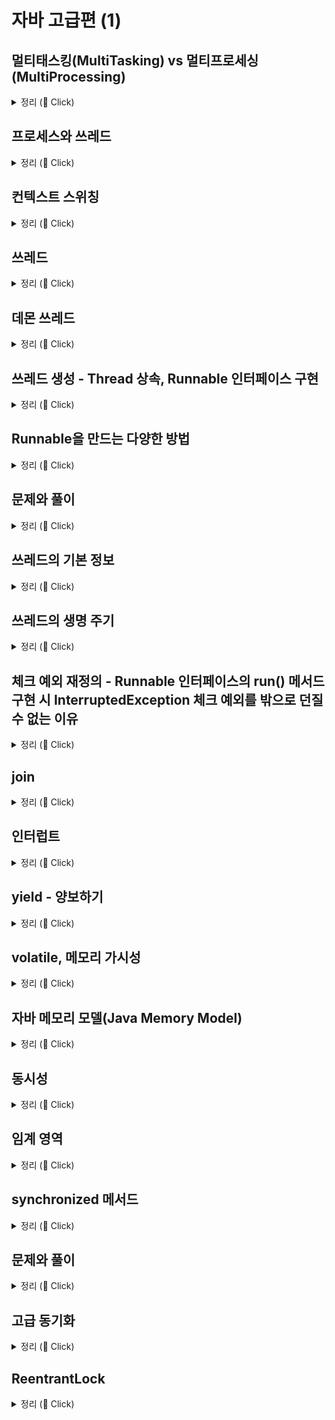 # 자바 고급편 (1)

## 멀티태스킹(MultiTasking) vs 멀티프로세싱(MultiProcessing)

<details>
   <summary> 정리 (📖 Click)</summary>
<br />

* 멀티태스킹
  * 운영체제 소프트웨어의 관점
  * 단일 CPU가 여러 작업을 동시에 수행하는 것처럼 보이게 하는 것
  * 소프트웨어 기반으로 CPU 시간을 분할하여 각 작업에 할당한다.

* 멀티프로세싱
  * 하드웨어 장비의 관점 
  * 여러 CPU를 사용하여 동시에 여러 작업을 수행하는 것

-----------------------
</details>

## 프로세스와 쓰레드

<details>
   <summary> 정리 (📖 Click)</summary>
<br />

* 프로세스
  * 실행 중인 프로그램
  * 각 프로세스는 독립적인 메모리 공간을 보유하며 운영체제에서 별도의 작업 단위로 분리해서 관리된다.
  * 각 프로세스는 별도의 메모리 공간을 가지기 때문에 서로 간섭하지 않는다.
  * 프로세스는 서로 격리되어 관리되기 때문에 하나의 프로세스가 충돌해도 다른 프로세스에는 영향을 미치지 않는다.
  * 특정 프로세스에 심각한 문제가 발생하면 해당 프로세스만 종료되고 다른 프로세스에 영향을 주지 않는다.

![img.png](img.png)

* 프로세스 구성
  * 코드 : 실행할 프로그램의 코드가 저장되는 부분
  * 힙 : 동적으로 할당되는 메모리 영역
  * 스택 : 메서드 호출 시 생성되는 지역 변수와 반환 주소가 저장되는 영역
  * 데이터 : 전역 변수 및 정적 변수가 저장되는 부분

* 쓰레드
  * 프로세스는 하나 이상의 쓰레드를 반드시 포함한다.
  * 모든 쓰레드는 프로세스 내의 코드, 데이터, 힙을 공유한다.
  * 각 쓰레드는 개별 스택을 가지고 있다.

* 단일 쓰레드 vs 멀티 쓰레드
  * 단일 쓰레드 : 한 프로세스 내에 하나의 쓰레드만 존재
  * 멀티 쓰레드 : 한 프로세스 내에 여러 쓰레드가 존재

-----------------------
</details>

## 컨텍스트 스위칭

<details>
   <summary> 정리 (📖 Click)</summary>
<br />

* 현재 작업하는 문맥을 변경하는 것
  * 예를 들어, 쓰레드 A와 쓰레드 B가 있다고 가정하자.
  * 쓰레드 A를 잠시 멈추고 쓰레드 B를 실행하고자 할 때, 쓰레드 B의 작업이 끝나고 쓰레드 A로 그냥 돌아갈 수 없다.
  * CPU에서 쓰레드를 실행하는데, 쓰레드 A의 코드가 어디까지 수행되었는지 위치를 찾아야 한다.
  * 또한 쓰레드 A에서 계산하던 변수들의 값을 다시 CPU로 불러들여야 한다.
  * 이런 과정을 컨텍스트 스위칭이라고 한다.

* 컨텍스트 스위칭 시 걸리는 시간은 아주 짧으나 쓰레드가 매우 많아지게 된다면 이 비용이 커질 수 있다.
<p>

* CPU 바운드 작업 vs I/O 바운드 작업
  * CPU 바운드 작업
    * CPU의 연산 능력을 많이 요구하는 작업
    * 이러한 작업은 주로 계산, 데이터 처리, 알고리즘 실행 등 CPU 처리 속도가 작업 완료 시간을 결정하는 경우
  * I/O 바운드 작업
    * 디스크, 네트워크, 파일 시스템 등과 같은 입출력(I/O) 작업을 많이 요구하는 작업
    * 이런 작업은 I/O 작업이 완료될 때까지 대기 시간이 많이 발생하며, CPU는 상대적으로 유휴 상태에 있는 경우가 많다.
    * 데이터베이스 쿼리 처리, 파일 읽기/쓰기, 네트워크 통신, 사용자 입력 처리

-----------------------
</details>

## 쓰레드

<details>
   <summary> 정리 (📖 Click)</summary>
<br />

* 쓰레드 간 실행 순서는 보장되지 않는다.
* `start()` vs `run()`

![img_1.png](img_1.png)

* **실행 결과를 보면 새로 생성한 쓰레드가 `run()`을 실행하는 것이 아니라 `main` 쓰레드가 `run()`을 실행하는 것을 볼 수 있다.**
* 자바를 처음 실행하면 `main` 쓰레드가 `main()` 메서드를 호출하면서 시작한다.
* `main` 쓰레드가 HelloThread에 있는 `run()`이라는 메서드를 호출한다.
* `main` 쓰레드가 `run()` 메서드를 실행했기 때문에 `main` 쓰레드가 사용하는 스택 위에 `run()` 스택 프레임이 올라간다.
* 결론 : `start()` 메서드를 호출해야지 `run()` 메서드를 호출하면 안 된다.

-----------------------
</details>

## 데몬 쓰레드

<details>
   <summary> 정리 (📖 Click)</summary>
<br />

* 백그라운드에서 보조적인 작업을 수행하는 쓰레드
* 모든 사용자 쓰레드가 종료되면 데몬 쓰레드는 자동으로 종료된다.
* JVM은 데몬 쓰레드의 실행 완료를 기다리지 않고 종료된다. 데몬 쓰레드가 아닌 모든 쓰레드가 종료되면 자바 프로그램도 종료된다.

```java
package thread;

public class DaemonThreadMain {
	public static void main(String[] args) {
		System.out.println(Thread.currentThread().getName() + ": Main 쓰레드 실행");

		DaemonThread daemonThread = new DaemonThread();
		daemonThread.setDaemon(true);	// 데몬 쓰레드 여부
		daemonThread.start();

		System.out.println(Thread.currentThread().getName() + ": Main 쓰레드 종료");
	}

	static class DaemonThread extends Thread {

		@Override
		public void run() {
			System.out.println(Thread.currentThread().getName() + ": 데몬 쓰레드 실행");
			try {
				Thread.sleep(10000);
			} catch (InterruptedException e) {
				throw new RuntimeException(e);
			}
			System.out.println(Thread.currentThread().getName() + ": 데몬 쓰레드 종료");
		}
	}
}
```

* 위와 같이 `setDaemon()`를 `true`로 지정하여 데몬 쓰레드로 만들면 Main 쓰레드가 데몬 쓰레드를 기다리지 않는다.
* 하지만 `false`로 지정하면 데몬 쓰레드가 아닌 사용자 쓰레드가 되므로 Main 쓰레드는 모든 쓰레드가 끝날 때까지 기다리게 된다.

-----------------------
</details>

## 쓰레드 생성 - Thread 상속, Runnable 인터페이스 구현

<details>
   <summary> 정리 (📖 Click)</summary>
<br />

* 쓰레드를 사용하는 방법으로는 두 가지 방법이 있다.
  * Thread 클래스를 상속받기
  * Runnable 인터페이스를 구현하기
* 위와 같은 두 가지 방법이 존재하지만 쓰레드를 생성할 때는 Thread 클래스를 상속하는 방법보다 Runnable 인터페이스를 구현하는 방식이 더 나은 선택이다.

<p>

* Thread 클래스 상속 방식
  * 장점
    * 간단한 구현 : Thread 클래스를 상속받아 `run()` 메서드만 재정의하면 된다.
  * 단점
    * 상속의 제한 : 자바는 단일 상속만을 허용(다이아몬드 문제 때문에)하므로 이미 다른 클래스를 상속받고 있는 경우 Thread 클래스를 상속받기 어렵다.
    * 유연성 부족 : 인터페이스를 사용하는 방법에 비해 유연성이 떨어진다.

* Runnable 인터페이스 구현 방식
  * 장점
    * 상속의 자유로움 : Runnable 인터페이스 방식은 다른 클래스를 상속받아도 문제없이 구현할 수 있다.
    * 코드의 분리 : 쓰레드와 실행할 작업을 분리하여 코드 가독성을 높일 수 있다.
    * 여러 쓰레드가 동일한 Runnable 객체를 공유할 수 있어 자원 관리를 효율적으로 할 수 있다.
  * 단점
    * 코드가 약간 복잡해질 수 있다. Runnable 객체를 생성하고 Thread에 전달해야 한다.

```java
package thread;

public class HelloRunnableMain {
	public static void main(String[] args) {
		System.out.println(Thread.currentThread().getName() + ": start");

		HelloRunnable hello = new HelloRunnable();  // Runnable 객체 생성
		Thread thread = new Thread(hello);          // Thread에 전달
		thread.start();

		System.out.println(Thread.currentThread().getName() + ": end");
	}
}
```

-----------------------
</details>

##  Runnable을 만드는 다양한 방법

<details>
   <summary> 정리 (📖 Click)</summary>
<br />

* 정적 중첩 클래스

```java
static class InnerRunnable implements Runnable {
    @Override
    public void run() {
       log("run()");
    }
}
```

* 익명 클래스

```java
Runnable runnable = new Runnable() {
    @Override
    public void run() {
        log("run()");
    }
};
```

* 람다식 형태

```java
Runnable runnable = () -> log("run()");
```

-----------------------
</details>

## 문제와 풀이

<details>
   <summary> 정리 (📖 Click)</summary>
<br />

#### 1. Thread 클래스를 상속받은 CounterThread 쓰레드 클래스를 만들고 1부터 5까지 숫자를 1초 간격으로 출력해야 한다.

```java
package thread.qa;

import static util.Logger.log;

public class Question01 {
    public static void main(String[] args) {
        CounterThread thread = new CounterThread();
        thread.start();
    }

    static class CounterThread extends Thread {

        @Override
        public void run() {
            for (int i = 1; i <= 5; i++) {
                log("value: " + i);
                try {
                  Thread.sleep(1000);
                } catch (InterruptedException e) {
                    throw new RuntimeException(e);
                }
            }
        }
    }
}
```
#### 2. CounterRunnable 이름의 클래스를 만들자. 이 클래스는 Runnable 인터페이스를 구현해야 한다. 기능은 위의 문제와 동일하다.

```java
package thread.qa;

import static util.Logger.log;

public class Question02 {
    public static void main(String[] args) {
        CounterRunnable runnable = new CounterRunnable();
        Thread thread = new Thread(runnable);
        thread.start();
    }
  
    static class CounterRunnable implements Runnable {
  
        @Override
        public void run() {
            for (int i = 1; i <= 5; i++) {
                log("value: " + i);
                try {
                  Thread.sleep(1000);
                } catch (InterruptedException e) {
                  throw new RuntimeException(e);
                }
            }
        }
    }
}
```
#### 3. 익명 클래스를 사용해 구현

```java
package thread.qa;

import static util.Logger.log;

public class Question03 {
    public static void main(String[] args) {
        Runnable runnable = new Runnable() {
    
            @Override
            public void run() {
                for (int i = 1; i <= 5; i++) {
                    log("value: " + i);
                    try {
                        Thread.sleep(1000);
                    } catch (InterruptedException e) {
                        throw new RuntimeException(e);
                    }
                }
            }
        };
		
        Thread thread = new Thread(runnable);
        thread.start();
    }
}
```

-----------------------
</details>

## 쓰레드의 기본 정보

<details>
   <summary> 정리 (📖 Click)</summary>
<br />

* 쓰레드 생성
* 쓰레드 객체 정보
* 쓰레드 ID
* 쓰레드 이름
* 쓰레드 우선순위
* 쓰레드 상태

```java
import static util.Logger.log;

public class ThreadInfoMain {
	public static void main(String[] args) {
		Thread thread = Thread.currentThread();
		log("mainThread : " + thread);
		log("mainThread.threadId() : " + thread.threadId());
		log("mainThread.getName() : " + thread.getName());
		log("mainThread.getPriority() : " + thread.getPriority());
		log("mainThread.getThreadGroup() : " + thread.getThreadGroup());
		log("mainThread.getState() : " + thread.getState());
	}
}
```

-----------------------
</details>

## 쓰레드의 생명 주기

<details>
   <summary> 정리 (📖 Click)</summary>
<br />

![img_2.png](img_2.png)

* 쓰레드의 상태
  * New(새로운 상태) : 쓰레드가 생성되었으나 아직 시작되지는 않은 상태
  * Runnable(실행 가능 상태) : 쓰레드가 실행 중이거나 실행될 준비가 된 상태
  * 일시 중지 상태들(Suspended State)
    * Blocked(차단 상태) : 쓰레드가 동기화 락을 기다리는 상태
    * Waiting(대기 상태) : 쓰레드가 무기한으로 다른 쓰레드의 작업을 기다리는 상태
    * Timed Waiting(시간 제한 대기 상태) : 쓰레드가 일정 시간 동안 다른 쓰레드의 작업을 기다리는 상태
  * Terminated(종료 상태) : 쓰레드의 실행이 완료된 상태

<p>

* New(새로운 상태)
  * 쓰레드가 생성되고 아직 시작되지는 않은 상태
  * Thread 객체가 생성되었으나 `start()` 메서드는 아직 호출되지 않은 상태

* Runnable(실행 가능한 상태)
  * 쓰레드가 실행될 준비가 된 상태
  * `start()` 메서드를 호출하면 이 상태로 진입한다.
  * Runnable 상태에 있는 모든 쓰레드가 동시에 실행되는 것은 아니다.
  * 운영체제 스케줄러가 각 쓰레드에 CPU 시간을 할당하여 실행하기 때문에, Runnable 상태에 있는 쓰레드는 스케줄러의 실행 대기열에 포함되어 있다가 차례로 CPU에서 실행된다.
  * 참고로 운영체제 스케줄러의 실행 대기열에 있든, CPU에서 실제 실행되고 있든 모두 Runnable 상태이다. 자바에서 둘을 구분할 수 없다.

* Blocked(차단 상태)
  * 쓰레드가 다른 쓰레드에 의해 동기화 락을 얻기 위해 기다리는 상태이다.

* Waiting(대기 상태)
  * 쓰레드가 다른 쓰레드의 작업이 완료되기를 무기한 기다리는 상태이다.
  * 쓰레드는 다른 쓰레드가 `notify()` 또는 `notifyAll()` 메서드를 호출하거나 `join()`이 완료될 때까지 기다린다.

* Timed Waiting(시간 제한 대기 상태)
  * 쓰레드가 특정 시간 동안 다른 쓰레드의 작업이 완료되기를 기다리는 상태이다.
  * 주어진 시간이 경과하거나 다른 쓰레드가 해당 쓰레드를 깨우면 벗어날 수 있다.

* Terminated(종료 상태)
  * 쓰레드 실행이 완료된 상태이다.
  * 쓰레드가 정상적으로 종료되거나 예외가 발생한 경우 이 상태로 진입한다.
  * 쓰레드는 한 번 종료가 되면 다시 시작할 수 없다.

* 쓰레드의 생명주기가 어떻게 작동하는지 꼼꼼히 짚고 넘어가자.

```java
import static util.Logger.log;

public class ThreadStateMain {
	public static void main(String[] args) throws InterruptedException {
		Thread thread = new Thread(new MyRunnable(), "myThread");
		log("myThread.state1 = " + thread.getState()); // NEW
		log("myThread.start()");
		thread.start();
		Thread.sleep(1000);
		log("myThread.state3 = " + thread.getState()); // TIMED_WAITING
		Thread.sleep(4000);
		log("myThread.state5 = " + thread.getState()); // TERMINATED
		log("end");
	}

	static class MyRunnable implements Runnable {

		@Override
		public void run() {
			try {
				log("start");
				log("myThread.state2 = " + Thread.currentThread().getState()); // RUNNABLE
				log("sleep() start");
				// 자고 있는 자기 자신을 찍기 위해선 다른 쓰레드가 필요하다.
				Thread.sleep(3000);
				log("sleep() end");
				log("myThread.state4 = " + Thread.currentThread().getState()); // RUNNABLE
				log("end");
			} catch (InterruptedException e) {
				throw new RuntimeException(e);
			}
		}
	}
}
```

-----------------------
</details>

## 체크 예외 재정의 - Runnable 인터페이스의 run() 메서드 구현 시  InterruptedException 체크 예외를 밖으로 던질 수 없는 이유

<details>
   <summary> 정리 (📖 Click)</summary>
<br />

* Runnable 인터페이스 원형

```java
@FunctionalInterface
public interface Runnable {
    /**
     * Runs this operation.
     */
    void run();
}
```

* 자바에서 메서드 재정의할 때 예외와 관련된 규칙이 존재한다.
  * 체크 예외
    * 부모 메서드가 체크 예외를 던지지 않는 경우 재정의된 자식 메서드 역시 체크 예외를 던질 수 없다.
    * 자식 메서드는 부모 메서드가 던지는 체크 예외의 하위 타입만 던질 수 있다.
    * 위 말인즉슨, 결국 인터페이스를 구현하는 구현 클래스의 경우 인터페이스 자체에서 체크 예외를 던지지 않기 때문에 구현 클래스에서 체크 예외를 던질 수 없다는 것이다.
  * 언체크 예외
    * 예외 처리를 강제하지 않기 때문에 상관없이 던질 수 있다.


-----------------------
</details>

## join

<details>
   <summary> 정리 (📖 Click)</summary>
<br />

* waiting(대기 상태)
  * 쓰레드가 다른 쓰레드의 작업이 완료되기까지 무기한 기다리는 상태

```java
package util;

import static util.Logger.log;
import static util.ThreadUtils.sleep;

public class JoinMainV1 {
	public static void main(String[] args) throws InterruptedException {
		log("start");

		SumTask task1 = new SumTask(1, 50);
		SumTask task2 = new SumTask(51, 100);
		Thread thread1 = new Thread(task1, "thread1");
		Thread thread2 = new Thread(task2, "thread2");

		thread1.start();
		thread2.start();

		log("join() - main 쓰레드가 thread1, thread2 쓰레드가 종료될 때까지 대기");
		thread1.join();
		thread2.join();
		log("main 쓰레드 대기 완료");

		log("thread1.result = " + task1.result);
		log("thread2.result = " + task2.result);
		int sumAll = task1.result + task2.result;
		log("sumAll = " + sumAll);
		log("end");
	}


	static class SumTask implements Runnable {

		int startValue;
		int endValue;
		int result = 0;

		public SumTask(int startValue, int endValue) {
			this.startValue = startValue;
			this.endValue = endValue;
		}

		@Override
		public void run() {
			log("작업 시작");
			sleep(5000);	// 5초 소요(연산 소요 시간)
			int sum = 0;
			for (int i = startValue; i <= endValue; i++) {
				sum += i;
			}
			result = sum;
			log("작업 완료");
		}
	}
}
```

#### `join()` 핵심 코드

```java
thread1.join();
thread2.join();
```

* `main` 쓰레드에서 위의 코드를 실행하게 되면 `thread1`, `thread2` 쓰레드가 종료될 때까지 기다린다.
* 결과적으로 다른 쓰레드의 작업이 끝날 때까지 무한히 대기하는 상태가 되므로 쓰레드의 생명주기에서 Waiting(대기 상태)에 해당한다.
* `join()`을 호출하는 쓰레드는 대상 쓰레드가 Terminated(종료 상태)가 될 때까지 대기한다.
* 대상 쓰레드가 Terminated가 되면 호출 쓰레드는 Runnable 상태가 되면서 다음 코드를 수행한다.
* 하지만 이 `join()` 방식의 단점은 다른 쓰레드가 완료될 때까지 무한히 대기해야 한다는 점이다.
* 다른 쓰레드의 작업을 일정 시간 동안만 기다리고 싶다면 `join()` 파라미터에 특정 시간을 지정해주면 된다.

#### `join(ms)` 핵심 코드

```java
thread1.join(5000);
thread2.join(5000);
```

-----------------------
</details>

## 인터럽트

<details>
   <summary> 정리 (📖 Click)</summary>
<br />

* 특정 쓰레드 인스턴스에 `interrupted()` 메서드를 호출하면 해당 쓰레드에 인터럽트가 발생한다.
* 인터럽트가 발생하면 해당 쓰레드에 InterruptedException 예외가 발생한다. 
  * 이 때, 인터럽트를 받은 쓰레드는 대기 상태에서 깨어나 Runnable 상태가 된다.
  * 이 때, InterruptedException 예외가 발생하고 catch 부분에서 예외를 잡는다.

```java
package interrupt;

import static util.Logger.log;
import static util.ThreadUtils.sleep;

public class ThreadStopMain {
	public static void main(String[] args) {
		MyTask myTask = new MyTask();
		Thread thread = new Thread(myTask, "work");
		thread.start();
		
		sleep(4000);
		log("작업 중단 지시");
		thread.interrupt();
		log("work 쓰레드 인터럽트 상태1 : " + thread.isInterrupted());
	}

	static class MyTask implements Runnable {

		@Override
		public void run() {
			try {
				while (true) {
					log("작업 중");
					Thread.sleep(3000);
				}
			} catch (InterruptedException e) {
				log("work 쓰레드 인터럽트 상태2 : " + Thread.currentThread().isInterrupted());
				log("interrupt message : " + e.getMessage());
				log("state : " + Thread.currentThread().getState());
			}
			log("자원 정리");
			log("작업 종료");
		}
	}
}
```

![img_3.png](img_3.png)

* main 쓰레드에서 work 쓰레드에 인터럽트를 건다.
  * 이 때, work 쓰레드의 인터럽트 상태는 true가 된다.
  * `isInterrupted()` 메서드는 인터럽트 상태만을 체크하지 인터럽트의 상태를 변경하진 않는다.
  * InterruptedException 예외가 발생하면 catch 부분에서 예외를 잡게 되고 결국 work 쓰레드의 인터럽트 상태는 false가 된다.
* 자바에서 인터럽트가 한 번 발생하면 쓰레드 인터럽트 상태를 다시 정상(false가 정상)으로 돌리는 것은 이런 이유 때문이다.
* 쓰레드의 인터럽트 상태를 정상으로 돌리지 않게 되면 이후에도 계속 인터럽트가 발생할 수 밖에 없다.
* `interrupted()`
  * 위 메서드는 쓰레드가 인터럽트 상태라면 true를 반환하고 해당 쓰레드의 인터럽트 상태를 false로 변경한다.
  * 쓰레드가 인터럽트 상태가 아니라면 false를 반환하고 해당 쓰레드의 인터럽트 상태를 변경하지 않는다.

```java
package interrupt;

import static util.Logger.log;
import static util.ThreadUtils.sleep;

public class ThreadStopMain {
	public static void main(String[] args) {
		MyTask myTask = new MyTask();
		Thread thread = new Thread(myTask, "work");
		thread.start();
		
		sleep(1000);
		log("작업 중단 지시");
		thread.interrupt();
		log("work 쓰레드 인터럽트 상태1 : " + thread.isInterrupted());
	}

	static class MyTask implements Runnable {

		@Override
		public void run() {
			// 인터럽트 상태를 변경
			while (!Thread.interrupted()) {
				log("작업 중");
			}
			log("work 쓰레드 인터럽트 상태2 : " + Thread.currentThread().isInterrupted());
			log("자원 정리");
			log("작업 종료");
		}
	}
}
```

-----------------------
</details>

## yield - 양보하기

<details>
   <summary> 정리 (📖 Click)</summary>
<br />

```java
package interrupt;

public class YieldMain {

	static final int THREAD_COUNT = 1000;

	public static void main(String[] args) {
		for (int i = 0; i < THREAD_COUNT; i++) {
			Thread thread = new Thread(new MyRunnable());
			thread.start();
		}
	}

	static class MyRunnable implements Runnable {

		@Override
		public void run() {
			for (int i = 0; i < 10; i++) {
				System.out.println(Thread.currentThread().getName() + " - " + i);
				Thread.yield();
			}
		}
	}
}
```

* `Thread.yield()` : 현재 실행 중인 쓰레드가 자발적으로 CPU를 양보하여 다른 쓰레드가 실행될 수 있도록 한다.
* `yield()` 메서드를 호출한 쓰레드는 Runnable 상태를 유지하면서 CPU를 양보한다. 
* `sleep()` 메서드의 경우 양보할 필요가 없는 상황에서도 양보를 하지만 `yield()`의 경우 양보할 쓰레드가 없다면 본인 쓰레드가 계속 실행될 수 있다.

-----------------------
</details>

## volatile, 메모리 가시성

<details>
   <summary> 정리 (📖 Click)</summary>
<br />

* 실제 메모리의 접근 방식
  * 우리가 생각했던 메모리의 접근 방식은 각각의 쓰레드가 메인 메모리에 직접 접근하는 것으로 생각하지만 실제로는 그렇지 않다.
  * CPU와 메모리 사이에서 속도 차이를 완화하기 위해 캐시를 두고 사용한다.
  * 각 쓰레드가 `runflag` 변수의 값을 사용하면 CPU는 이 값을 효율적으로 처리하기 위해 메인 메모리로부터 `runflag` 값을 각 쓰레드의 캐시 메모리에 불러온다.
  * 그리고 이후에는 캐시 메모리에 있는 `runflag` 값을 사용하게 된다.

![img_4.png](img_4.png)

* 쓰레드의 실행 흐름과 하드웨어 관점에서의 로직

![img_5.png](img_5.png)

* 그렇다면 캐시 메모리에 `runflag` 값을 불러온다고 했는데 이 값이 반영되는 시점이 언제인지 알 수 있는지에 대한 질문을 던진다면 그 질문에 대한 답은 알 수 없다.
* 이 부분은 CPU 설계 방식과 실행 환경에 따라 달라지기 때문이다.

#### 메모리 가시성(Memory Visibility)

* 멀티쓰레드 환경에서 한 쓰레드가 변경한 값이 다른 쓰레드에서 언제 보이는가에 대한 문제를 메모리 가시성이라 한다.
* 이름 그대로 메모리에 변경한 값이 보이는지 안보이는지에 대한 문제이다.
* 이에 대한 해결책으로 성능은 포기하더라도 값을 읽을 때 모두 메인 메모리에 직접 접근할 수 있도록 하는 `volatile` 키워드를 사용한다.


```java
import static util.Logger.log;
import static util.ThreadUtils.sleep;

public class VolatileCountMain {
	public static void main(String[] args) {
		MyTask myTask = new MyTask();
		Thread thread = new Thread(myTask);
		thread.start();

		sleep(100);

		myTask.flag = false;
		log("flag = " + myTask.flag + ", count = " + myTask.count + " in main");
	}

	static class MyTask implements Runnable {

		boolean flag = true;
		long count;

		@Override
		public void run() {
			while (flag) {
				count++;
				if (count % 10000000 == 0) {
					log("flag = " + flag + ", count = " + count);
				}
			}
			log("flag = " + flag + ", count = " + count + " 종료");
		}
	}
}
```

실행 결과

```text
16:20:07.067 [ Thread-0] flag = true, count = 10000000
16:20:07.088 [     main] flag = false, count = 11169195 in main
16:20:07.112 [ Thread-0] flag = true, count = 20000000
16:20:07.114 [ Thread-0] flag = false, count = 20000000 종료
```

* 실행 결과를 보게 되면 메인 쓰레드에서 MyTask 쓰레드를 실행시킨다. 그 다음 메인 쓰레드를 0.1초 동안 잠을 자게 된다.
* 이 때, 실행 결과를 보게 되면 메인 쓰레드에서의 종료 시점 결과와 MyTask 쓰레드에서의 종료 시점 결과가 다르다.
* 이 결과가 달라지는 이유가 바로 메모리 가시성 때문이다.
* 결국 이 결과가 달라지는 상황에서 메모리 가시성 문제를 해결하려면 `volatile` 키워드를 사용해야 한다.
* 하지만 이 `volatile` 키워드가 항상 답이 되는 것은 아니다. 캐시 메모리를 통한 접근이 아닌 메인 메모리에 직접 접근하는 것이기 때문에 성능을 포기하고 가는 것이므로 정말 필요한 경우에만 사용해야 하는 것이 좋다.

-----------------------
</details>

## 자바 메모리 모델(Java Memory Model)

<details>
   <summary> 정리 (📖 Click)</summary>
<br />

* 메모리 가시성(Memory Visibility)
  * 멀티쓰레드 환경에서 한 쓰레드가 변경한 값이 다른 쓰레드에서 언제 보이는지에 대한 것을 메모리 가시성일고 한다.
  * 이름 그대로 메모리에 변경한 값이 보이는가 보이지 않는가의 문제이다.

* Java Memory Model
  * JMM은 자바 프로그램이 어떻게 메모리에 접근하고 수정할 수 있는지를 규정하며, 특히 멀티쓰레드 프로그래밍에서 쓰레드 간의 상호작용을 정의한다.
  * JMM에 대한 여러가지 내용이 있지만 핵심은 여러 쓰레드들의 작업 순서를 보장하는 happens-before 관계에 대한 정의다.

* happens-before 관계
  * 자바 메모리 모델에서 쓰레드 간의 작업 순서를 정의하는 개념
  * 만약 A 작업이 B 작업보다 happens-before 관계에 있다면(즉, 선결된다면) B 작업에서는 A 작업에서의 모든 메모리 변경 사항을 볼 수 있다.
  * 즉, 한 쓰레드에서 수행한 작업을 다른 쓰레드가 참조할 때, 최신 상태가 보장된다는 것이다.

※ 메모리 가시성 문제 해결 : `volatile` 키워드 사용, 쓰레드 동기화 기법(`synchronized` 키워드, 락)

-----------------------
</details>

## 동시성

<details>
   <summary> 정리 (📖 Click)</summary>
<br />

* 멀티쓰레드를 사용할 때 가장 주의해야 할 점은 같은 자원(리소스)에 대한 여러 쓰레드가 동시에 접근할 때 발생하는 동시성 문제이다.
  * 여러 쓰레드가 공유하는 자원을 공유 자원이라고 한다.
  * 멀티쓰레드를 사용할 때 이런 공유 자원에 대한 접근을 적절하게 동기화해서 동시성 문제가 발생하지 않도록 하는 것이 중요하다.

-----------------------
</details>

## 임계 영역

<details>
   <summary> 정리 (📖 Click)</summary>
<br />

* 임계 영역(Critical Section)
  * 여러 쓰레드가 동시에 접근하면 데이터 불일치나 예상치 못한 문제가 발생할 수 있는 위험하고 중요한 코드 부분
  * 여러 쓰레드가 동시에 접근해서는 안 되는 공유 자원을 접근하거나 수정하는 부분을 말한다.

* 예시로 들었던 은행 출금의 경우가 대표적이다.
  * 출금을 진행할 때 잔액을 검증하는 단계부터 잔액의 계산을 완료해 이를 반영할 때까지가 임계 영역이다.
  * 여기서 잔액은 여러 쓰레드가 동시에 접근해서는 안되는 공유 자원이다.
  * 한 번에 하나의 쓰레드만을 접근할 수 있도록 임계 영역을 안전하게 보호하기 위해 자바에서는 `synchronized` 키워드를 사용한다.

-----------------------
</details>

## synchronized 메서드

<details>
   <summary> 정리 (📖 Click)</summary>
<br />

```java
package sync.v2;

import sync.BankAccount;

import static util.Logger.log;
import static util.ThreadUtils.sleep;

public class BankAccountImplV2 implements BankAccount {

  private int balance;

  public BankAccountImplV2(int balance) {
    this.balance = balance;
  }

  @Override
  public synchronized boolean withdraw(int amount) {
    log("거래 시작 : " + getClass().getSimpleName());
    log("[검증 시작] 출금액 : " + amount + ", 잔액 : " + balance);

    if (balance < amount) {
      log("[검증 실패] 출금액 : " + amount + ", 잔액 : " + balance);
      return false;
    }

    log("[검증 완료] 출금액 : " + amount + ", 잔액 : " + balance);
    sleep(1000);	// 출금 소요 시간 :1초
    balance -= amount;
    log("[출금 완료] 출금액 : " + amount + ", 잔액 : " + balance);
    log("거래 종료");
    return true;
  }

  @Override
  public synchronized int getBalance() {
    return balance;
  }
}
```

![img_8.png](img_8.png)

* 모든 객체(인스턴스) 내부에 자신만의 락(lock)을 가지고 있다.
  * 모니터 락이라고도 부른다.
  * 객체 내부에 있고 개발자가 확인하기 어렵다.
* **쓰레드가 `synchronized` 키워드가 있는 메서드에 진입하려면 반드시 해당 인스턴스의 락이 있어야 한다.**

![img_7.png](img_7.png)

* 쓰레드 t1이 lock을 획득하게 된 후에 쓰레드 t2가 접근하고자 한다면 lock을 획득할 때까지 대기해야 한다.

![img_6.png](img_6.png)

* 쓰레드 t1에서 메서드 호출이 끝나면 락을 반납하고 대기하던 쓰레드 t2가 락을 획득한다.

![img_9.png](img_9.png)

* 참고
  * 락을 획득하는 순서는 보장되지 않는다.
    * 어떤 순서로 락을 획득하는지는 자바 표준에 정의되어 있지 않다. 
    * 따라서 순서를 보장하지 않고 환경에 따라서 순서가 달라질 수 있다.

* 주의
  * `synchronized` 키워드의 장점이자 단점은 한 번에 하나의 쓰레드만 실행할 수 있다는 점이다.
  * 여러 쓰레드가 동시에 실행하지 못하기 때문에 다른 쓰레드가 락을 획득할 때까지 무한히 대기해야 하고 전체적으로 보았을 때 성능이 떨어질 수 있다.
  * 따라서 `synchronized`를 통해 여러 쓰레드를 동시에 실행할 수 없는 코드 구간은 꼭 필요한 곳에 한정해서 설정해야 한다.

* `synchronized` 코드 블럭
  * 메서드에 적용한 `synchronized` 적용 범위는 메서드 전체이다.
  * 따라서 여러 쓰레드가 함께 실행해도 문제가 없는 부분들이 한 번에 하나의 쓰레드만 실행되는 문제가 발생한다.
  * 자바는 이런 문제를 해결하기 위해 `synchronized`를 메서드 단위가 아니라 특정 코드 블럭에 최적화해서 적용할 수 있는 기능을 제공한다.

```java
package sync.v3;

import sync.BankAccount;

import static util.Logger.log;
import static util.ThreadUtils.sleep;

public class BankAccountImplV3 implements BankAccount {

  private int balance;

  public BankAccountImplV3(int balance) {
    this.balance = balance;
  }

  @Override
  public boolean withdraw(int amount) {
    log("거래 시작 : " + getClass().getSimpleName());
    log("[검증 시작] 출금액 : " + amount + ", 잔액 : " + balance);

    synchronized (this) {
      if (balance < amount) {
        log("[검증 실패] 출금액 : " + amount + ", 잔액 : " + balance);
        return false;
      }

      log("[검증 완료] 출금액 : " + amount + ", 잔액 : " + balance);
      sleep(1000);	// 출금 소요 시간 :1초
      balance -= amount;
      log("[출금 완료] 출금액 : " + amount + ", 잔액 : " + balance);
      log("거래 종료");
      return true;
    }
  }

  @Override
  public int getBalance() {
    synchronized (this) {
      return balance;
    }
  }
}
```

* `synchronized (this) { }` : 안전한 임계 영역을 코드 블럭으로 지정한다.
* 꼭 필요한 코드만 안전한 임계 영역으로 만들 수 있게 된다.
* 여기서 ( ) 안에 들어가는 값은 락을 획득할 인스턴스의 참조이다.
  * 위의 예제에서는 `BankAccountImplV3` 클래스 자체를 참조해야하므로 `this`를 넣어주면 된다.

* 동기화를 사용하면 다음과 같은 문제를 해결할 수 있다.
  * Race Condition(경쟁 상태) : 두 개 이상의 쓰레드가 경쟁적으로 동일한 자원을 수정할 때 발생하는 문제
  * 데이터 일관성 : 여러 쓰레드가 동시에 읽고 쓰는 데이터의 일관성을 유지

-----------------------
</details>

## 문제와 풀이

<details>
   <summary> 정리 (📖 Click)</summary>
<br />

#### 1. 다음 코드의 결과는 20,000아어야 한다. 코드의 문제점을 찾아서 해결하라.

```java
package ex;

import static util.Logger.log;

public class SyncTest1BadMain {
	public static void main(String[] args) throws InterruptedException {
		Counter counter = new Counter();

		Runnable task = new Runnable() {
			@Override
			public void run() {
				for (int i = 0; i < 10000; i++) {
					counter.increment();
				}
			}
		};

		Thread thread1 = new Thread(task, "thread1");
		Thread thread2 = new Thread(task, "thread2");

		thread1.start();
		thread2.start();
		thread1.join();
		thread2.join();
		log("결과 확인 : " + counter.getCount());
	}

	static class Counter {
		private int count = 0;

		// count 변수는 여러 쓰레드가 공유하는 자원이기 때문에
		// 안전한 임계 영역을 위해 synchronized 코드 블럭 지정
		public void increment() {
			synchronized (this) {
				count++;
			}
		}

		public int getCount() {
			return count;
		}
	}
}
```

-----------------------
</details>

## 고급 동기화

<details>
   <summary> 정리 (📖 Click)</summary>
<br />

* 동기화에 사용되는 synchronized 키워드의 단점
  * 무한 대기 : Blocked 상태의 쓰레드는 락이 해제될 때까지 무한 대기해야 한다.
  * 공정성 : 락을 얻고자 할 때, 여러 Blocked 상태의 쓰레드 중에서 어떤 쓰레드가 락을 획득할지 알 수 없다. 최악의 경우 특정 쓰레드가 오랜 시간동안 락을 획득하지 못할 수 있다. 

▶ 위와 같은 이슈들을 기반으로 결국 더 유연하고 세밀한 제어가 가능한 방법들이 필요하게 되었다.
<br>
▶ `LockSupport`를 사용하면 synchronized의 가장 큰 단점인 무한 대기 문제를 해결할 수 있다.

* LockSupport 기능
  * LockSupport는 쓰레드를 Waiting 상태로 변경한다.
  * Waiting 상태는 누가 깨워주기 전까지 계속 대기한다. 그리고 CPU 실행 스케줄링에 들어가지 않는다.
  * `park()` : 쓰레드를 Waiting 상태로 변경한다.
  * `parkNanos(nanos)` : 쓰레드를 나노초 동안만 Timed_Waiting 상태로 변경한다.
  * `unpark(thread)` : Waiting 상태의 대상 쓰레드를 Runnable 상태로 변경한다.

```java
package sync.lock;

import java.util.concurrent.locks.LockSupport;

import static util.Logger.log;
import static util.ThreadUtils.sleep;

public class LockSupportMainV1 {
	public static void main(String[] args) throws InterruptedException {
		Thread thread1 = new Thread(new ParkTest(), "thread1");
		thread1.start();

		sleep(1000);
		log("thread1 상태 : " + thread1.getState());

		LockSupport.unpark(thread1);
		// thread1.interrupt();
	}

	static class ParkTest implements Runnable {

		@Override
		public void run() {
			log("park 시작");
			LockSupport.park();
			log("park 종료, state : " + Thread.currentThread().getState());
			log("인터럽트 상태 : " + Thread.currentThread().isInterrupted());
		}
	}
}
```

실행 결과

```text
11:26:06.368 [  thread1] park 시작
11:26:19.034 [     main] thread1 상태 : WAITING
11:26:21.986 [  thread1] park 종료, state : RUNNABLE
11:26:24.902 [  thread1] 인터럽트 상태 : false
```

* LockSupport는 특정 쓰레드를 Waiting 상태로, 또 Runnable 상태로 변경할 수 있다.
* 실행 중인 쓰레드는 `LockSupport.park()`를 호출해서 스스로 대기 상태에 진입할 수 있으나 대기 상태 쓰레드 자신은 외부 쓰레드의 도움을 받아야 깨어날 수 있다.
* `LockSupport.parkNanos(nanos)`를 사용하면 지정한 시간 이후에 쓰레드가 깨어난다.
* 또한, Waiting 상태의 쓰레드에 인터럽트가 발생하면 Waiting 상태에서 Runnable 상태로 변하면서 깨어난다.

<br>

#### LockSupport 정리

* LockSupport를 사용하면 쓰레드를 Waiting, Timed_Waiting 상태로 변경할 수 있고 또 인터럽트를 받아서 쓰레드를 깨울 수 있다.
* 해당 기능들을 잘 사용하면 synchronized의 단점인 무한 대기 문제를 해결할 수 있다.

-----------------------
</details>

## ReentrantLock

<details>
   <summary> 정리 (📖 Click)</summary>
<br />

* Lock 인터페이스
  * 대표적인 구현체 클래스 : ReentrantLock
  * `void lock()` 
    * 락을 획득한다.
    * 만약 다른 쓰레드가 이미 락을 획득했다면 락이 풀릴 때까지 현재 쓰레드는 대기한다.
    * 이 메서드는 인터럽트에 응답하지 않는다.
  * `void lockInterruptibly()`
    * 락 획득을 시도하되 다른 쓰레드가 인터럽트할 수 있도록 한다.
    * 만약 다른 쓰레드가 이미 락을 획득했다면 현재 쓰레드는 락을 획득할 때까지 대기한다.
    * 대기 중에 인터럽트가 발생하면 InterruptedException 예외가 발생하며 락 획득을 포기한다.
  * `boolean tryLock()`
    * 락 획득을 시도하고 즉시 성공 여부를 반환한다. 만약 다른 쓰레드가 이미 락을 획득했다면 `false`를, 그렇지 않으면 락을 획득하고 `true`를 반환한다.
  * `void unlock()`
    * 락을 해제한다.
    * 락을 획득한 쓰레드가 호출해야 하며, 그렇지 않으면 IllegalMonitorStateException 예외가 발생한다.
  * `Condition newCondition()`
    * `Condition` 객체는 락과 결합되어 사용되며, 쓰레드가 특정 조건을 기다리거나 신호를 받을 수 있도록 한다.

```java
package sync.lock;

import java.util.concurrent.locks.Lock;
import java.util.concurrent.locks.ReentrantLock;

public class ReentrantLockEx {
	private final Lock nonFairLock = new ReentrantLock();	// 비공정 모드 락
	private final Lock fairLock = new ReentrantLock();		// 공정 모드 락

	public void nonPairLockTest() {
		nonFairLock.lock();
		try {
			// 임계 영역
		} finally {
			nonFairLock.unlock();
		}
	}

	public void pairLockTest() {
		fairLock.lock();
		try {
			// 임계 영역
		} finally {
			fairLock.unlock();
		}
	}
}
```

* 비공정 모드(Non-fair mode)
  * 비공정 모드는 ReentrantLock의 기본 모드이다.
  * 이 모드에서는 락을 요청한 쓰레드가 락을 먼저 획득한다는 보장이 ㅇ벗다.
  * 락을 풀었을 시, 대기 중인 쓰레드 중 아무나 락을 획득한다.
  * 특정 쓰레드가 장기간 락을 획득하지 못하는 문제가 발생한다.

* 공정 모드(Fair mode)
  * 생산자에서 `true`를 전달한다.
  * 공정 모드는 락을 요청한 순서대로 쓰레드가 락을 획득할 수 있도록 한다.
  * 이는 먼저 대기한 쓰레드가 먼저 락을 획득하게 되면서 쓰레드 간의 공정성을 보장한다.
  * 그러나 이로 인해 성능이 저하될 우려가 있다.

![img_10.png](img_10.png)

* 쓰레드 t1, t2가 출금을 시작한다. 여기서는 t1이 약간 먼저 실행된다고 가정한다.
* ReentrantLock 내부에는 락과 락을 얻지 못해 대기하는 쓰레드를 관리하는 대기 큐가 있다.
* 여기서 이야기하는 락은 객체 내부에 있는 모니터 락이 아니다. ReentrantLock이 제공하는 기능이다.

![img_11.png](img_11.png)

* 쓰레드 t1이 락을 획득한다.
* 락을 획득하게 되면 t1은 Runnable 상태가 되고 임계 영역의 코드를 실행할 수 있다.

![img_12.png](img_12.png)

* 쓰레드 t1이 임계 영역의 코드를 수행하게 된다.

![img_13.png](img_13.png)

* 쓰레드 t1이 임계 영역의 코드를 수행하는 동안 락을 보유하고 있기 때문에 쓰레드 t2가 락을 획득하려고 시도하지만 락이 없다는 것을 알게 된다.

![img_14.png](img_14.png)

* 쓰레드 t2는 Waiting 상태가 되고 대기 큐에서 관리된다.

![img_15.png](img_15.png)

* 쓰레드 t1이 임계 영역 코드 수행을 완료한다.

![img_16.png](img_16.png)

* 쓰레드 t1이 락을 반납한다.
* 그리고나서 대기 큐의 쓰레드를 하나 깨운다.
* 쓰레드 t2는 Runnable 상태가 되면서 락 획득을 시도한다.

![img_17.png](img_17.png)

* 쓰레드 t2 역시 임계 영역의 코드를 수행하고 락을 반납한다.
* 이 때, 대기 큐에 대기하는 쓰레드가 없기 때문에 깨우지 않는다.

![img_18.png](img_18.png)

* 메모리 가시성 문제를 해결할 때 사용하는 키워드인 volatile 키워드를 사용하지 않아도 Lock을 사용할 때 접근하는 변수의 메모리 가시성 문제는 해결된다.

---

* ReentrantLock - 대기 중단
  * ReentrantLock을 사용하면 락을 무한 대기하지 않고, 중간에 빠져나오는 것이 가능하다.
  * 심지어 락을 획득할 수 없다면 기다리지 않고 즉시 빠져나오는 것도 가능하다.
  * `boolean tryLock()`
    * 락 획득을 시도하고 즉시 성공 여부를 반환한다. 만약 다른 쓰레드가 이미 락을 획득했다면 `false`를 반환하고 그렇지 않으면 락을 획득하고 `true`를 반환한다.
  * `boolean tryLock(long time, TimeUnit unit)`
    * 주어진 시간 동안 락 획득을 시도한다.
    * 주어진 시간 안에 획득하면 `true`를 반환하고 주어진 시간이 지나도 락을 획득하지 못하면 `false`를 반환한다.
    * 이 메서드는 대기 중 인터럽트가 발생하면 InterruptedException 예외가 발생하게 되고 락 획득을 포기한다.

```java
package sync.lock.v5;

import sync.lock.BankAccount;

import java.util.concurrent.locks.Lock;
import java.util.concurrent.locks.ReentrantLock;

import static util.Logger.log;
import static util.ThreadUtils.sleep;


public class BankAccountImplV5 implements BankAccount {

	private int balance;
	private final Lock lock = new ReentrantLock();

	public BankAccountImplV5(int balance) {
		this.balance = balance;
	}

	@Override
	public boolean withdraw(int amount) {
		log("거래 시작 : " + getClass().getSimpleName());
		log("[검증 시작] 출금액 : " + amount + ", 잔액 : " + balance);

		// ReentrantLock 사용
		// lock()을 사용했다면 반드시 unlock()으로 락을 해제해야만 한다.
		// 락을 획득할 수 없다면? → 다른 쓰레드가 락을 획득하고 이미 작업을 수행 중
		if (!lock.tryLock()) {
			log("[진입 실패] : 이미 처리 중인 작업이 존재합니다.");
			return false;
		}

		try {
			log("[검증 시작] 출금액 : " + amount + ", 잔액 : " + balance);
			if (balance < amount) {
				log("[검증 실패] 출금액 : " + amount + ", 잔액 : " + balance);
				return false;
			}

			log("[검증 완료] 출금액 : " + amount + ", 잔액 : " + balance);
			sleep(1000);    // 출금 소요 시간 :1초
			balance -= amount;
			log("[출금 완료] 출금액 : " + amount + ", 잔액 : " + balance);
		} finally {
			lock.unlock();
		}
		log("거래 종료");
		return true;
	}

	@Override
	public int getBalance() {
		lock.lock();
		try {
			return balance;
		} finally {
			lock.unlock();
		}
	}
}
```

실행 결과

```text
19:10:37.945 [ Thread-1] 거래 시작 : BankAccountImplV5
19:10:37.945 [ Thread-0] 거래 시작 : BankAccountImplV5
19:10:37.961 [ Thread-1] [검증 시작] 출금액 : 600, 잔액 : 1000
19:10:37.961 [ Thread-0] [검증 시작] 출금액 : 800, 잔액 : 1000
19:10:37.962 [ Thread-1] [검증 시작] 출금액 : 600, 잔액 : 1000
19:10:37.962 [ Thread-0] [진입 실패] : 이미 처리 중인 작업이 존재합니다.
19:10:37.963 [ Thread-1] [검증 완료] 출금액 : 600, 잔액 : 1000
19:10:38.421 [     main] thread1.state = TERMINATED
19:10:38.422 [     main] thread2.state = TIMED_WAITING
19:10:38.973 [ Thread-1] [출금 완료] 출금액 : 600, 잔액 : 400
19:10:38.974 [ Thread-1] 거래 종료
19:10:38.978 [     main] 최종 잔액 : 400
```

-----------------------
</details>